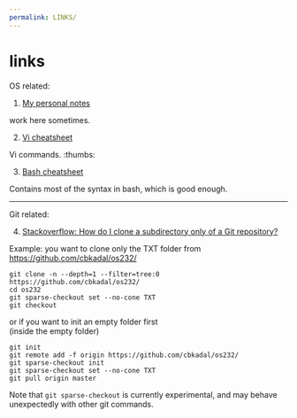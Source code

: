 ```yaml
---
permalink: LINKS/
---
```


# links
OS related:<br>
1. [My personal notes](https://riorio805.github.com/NOTES)

work here sometimes.


2. [Vi cheatsheet](https://www.atmos.albany.edu/daes/atmclasses/atm350/vi_cheat_sheet.pdf)

Vi commands. :thumbs:


3. [Bash cheatsheet](https://devhints.io/bash#conditionals)

Contains most of the syntax in bash, which is good enough.



---
Git related:<br>

4. [Stackoverflow: How do I clone a subdirectory only of a Git repository?](https://stackoverflow.com/questions/600079/how-do-i-clone-a-subdirectory-only-of-a-git-repository/)

Example: you want to clone only the TXT folder from https://github.com/cbkadal/os232/
```
git clone -n --depth=1 --filter=tree:0 https://github.com/cbkadal/os232/
cd os232
git sparse-checkout set --no-cone TXT
git checkout
```
or if you want to init an empty folder first<br>
(inside the empty folder)
```
git init
git remote add -f origin https://github.com/cbkadal/os232/
git sparse-checkout init
git sparse-checkout set --no-cone TXT
git pull origin master
```
Note that `git sparse-checkout` is currently experimental, and may behave unexpectedly with other git commands.
